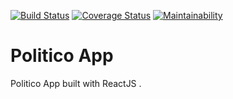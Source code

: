 [![Build Status](https://travis-ci.com/Simplemart17/politico-frontend.svg?branch=develop)](https://travis-ci.com/Simplemart17/politico-frontend)
[![Coverage Status](https://coveralls.io/repos/github/Simplemart17/politico-frontend/badge.svg?branch=chore/166107248-setup-server-for-production)](https://coveralls.io/github/Simplemart17/politico-frontend?branch=chore/166107248-setup-server-for-production)
[![Maintainability](https://api.codeclimate.com/v1/badges/b9a262d68be5404213b0/maintainability)](https://codeclimate.com/github/Simplemart17/politico-frontend/maintainability)

# Politico App

Politico App built with ReactJS .
